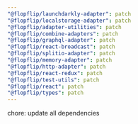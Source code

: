 ```yaml
---
"@flopflip/launchdarkly-adapter": patch
"@flopflip/localstorage-adapter": patch
"@flopflip/adapter-utilities": patch
"@flopflip/combine-adapters": patch
"@flopflip/graphql-adapter": patch
"@flopflip/react-broadcast": patch
"@flopflip/splitio-adapter": patch
"@flopflip/memory-adapter": patch
"@flopflip/http-adapter": patch
"@flopflip/react-redux": patch
"@flopflip/test-utils": patch
"@flopflip/react": patch
"@flopflip/types": patch
---
```


chore: update all dependencies
